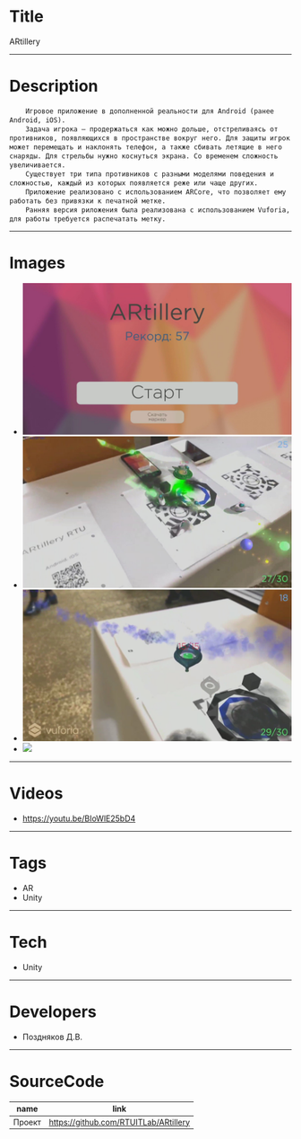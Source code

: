 # Title
ARtillery

---
# Description
```
	Игровое приложение в дополненной реальности для Android (ранее Android, iOS).
	Задача игрока – продержаться как можно дольше, отстреливаясь от противников, появляющихся в пространстве вокруг него. Для защиты игрок может перемещать и наклонять телефон, а также сбивать летящие в него снаряды. Для стрельбы нужно коснуться экрана. Со временем сложность увеличивается.
	Существует три типа противников с разными моделями поведения и сложностью, каждый из которых появляется реже или чаще других.
	Приложение реализовано с использованием ARCore, что позволяет ему работать без привязки к печатной метке.
	Ранняя версия риложения была реализована с использованием Vuforia, для работы требуется распечатать метку.
```

---

# Images
* ![](ReadmeMedia/ARtillery_Moment3.jpg)
* ![](ReadmeMedia/ARtillery_Moment-min.jpg)
* ![](ReadmeMedia/ARtillery_Moment2-min.jpg)
* ![](ReadmeMedia/ARtilleryAction.gif)

---

# Videos
* https://youtu.be/BIoWlE25bD4

---

# Tags
* AR
* Unity

---
# Tech
* Unity

---
# Developers
* Поздняков Д.В.

---
# SourceCode

| name   | link                                  |
| ------ | ------------------------------------- |
| Проект | https://github.com/RTUITLab/ARtillery |